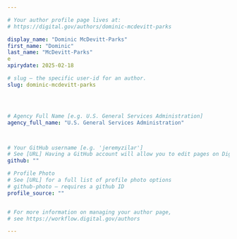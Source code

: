 ```yaml
---

# Your author profile page lives at:
# https://digital.gov/authors/dominic-mcdevitt-parks

display_name: "Dominic McDevitt-Parks"
first_name: "Dominic"
last_name: "McDevitt-Parks"
e
xpirydate: 2025-02-18

# slug — the specific user-id for an author.
slug: dominic-mcdevitt-parks




# Agency Full Name [e.g. U.S. General Services Administration]
agency_full_name: "U.S. General Services Administration"



# Your GitHub username [e.g. 'jeremyzilar']
# See [URL] Having a GitHub account will allow you to edit pages on DigitalGov. The image used in your GitHub account can also be used to populate your digital.gov profile photo.
github: ""

# Profile Photo
# See [URL] for a full list of profile photo options
# github-photo — requires a github ID
profile_source: ""


# For more information on managing your author page,
# see https://workflow.digital.gov/authors

---
```

